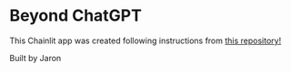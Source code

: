 # Beyond ChatGPT 

This Chainlit app was created following instructions from [this repository!](https://github.com/AI-Maker-Space/Beyond-ChatGPT)

Built by Jaron